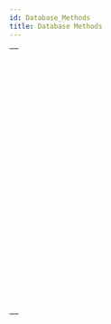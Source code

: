 ```yaml
---
id: Database_Methods
title: Database Methods
---
```

||
|---|
|[<!-- INCLUDE #_command_.On Backup Shutdown database method.Syntax -->](../../commands-legacy/on-backup-shutdown-database-method)<br/><!-- INCLUDE #_command_.On Backup Shutdown database method.Summary -->|
|[<!-- INCLUDE #_command_.On Backup Startup database method.Syntax -->](../../commands-legacy/on-backup-startup-database-method)<br/><!-- INCLUDE #_command_.On Backup Startup database method.Summary -->|
|[<!-- INCLUDE #_command_.On Drop database method.Syntax -->](../../commands-legacy/on-drop-database-method)<br/><!-- INCLUDE #_command_.On Drop database method.Summary -->|
|[<!-- INCLUDE #_command_.On Exit database method.Syntax -->](../../commands-legacy/on-exit-database-method)<br/><!-- INCLUDE #_command_.On Exit database method.Summary -->|
|[<!-- INCLUDE #_command_.On Host Database Event database method.Syntax -->](../../commands-legacy/on-host-database-event-database-method)<br/><!-- INCLUDE #_command_.On Host Database Event database method.Summary -->|
|[<!-- INCLUDE #_command_.On Mobile App Action database method.Syntax -->](../../commands-legacy/on-mobile-app-action-database-method)<br/><!-- INCLUDE #_command_.On Mobile App Action database method.Summary -->|
|[<!-- INCLUDE #_command_.On Mobile App Authentication database method.Syntax -->](../../commands-legacy/on-mobile-app-authentication-database-method)<br/><!-- INCLUDE #_command_.On Mobile App Authentication database method.Summary -->|
|[<!-- INCLUDE #_command_.On REST Authentication database method.Syntax -->](../../commands-legacy/on-rest-authentication-database-method)<br/><!-- INCLUDE #_command_.On REST Authentication database method.Summary -->|
|[<!-- INCLUDE #_command_.On Server Close Connection database method.Syntax -->](../../commands-legacy/on-server-close-connection-database-method)<br/><!-- INCLUDE #_command_.On Server Close Connection database method.Summary -->|
|[<!-- INCLUDE #_command_.On Server Open Connection database method.Syntax -->](../../commands-legacy/on-server-open-connection-database-method)<br/><!-- INCLUDE #_command_.On Server Open Connection database method.Summary -->|
|[<!-- INCLUDE #_command_.On Server Shutdown database method.Syntax -->](../../commands-legacy/on-server-shutdown-database-method)<br/><!-- INCLUDE #_command_.On Server Shutdown database method.Summary -->|
|[<!-- INCLUDE #_command_.On Server Startup database method.Syntax -->](../../commands-legacy/on-server-startup-database-method)<br/><!-- INCLUDE #_command_.On Server Startup database method.Summary -->|
|[<!-- INCLUDE #_command_.On SQL Authentication database method.Syntax -->](../../commands-legacy/on-sql-authentication-database-method)<br/><!-- INCLUDE #_command_.On SQL Authentication database method.Summary -->|
|[<!-- INCLUDE #_command_.On Startup database method.Syntax -->](../../commands-legacy/on-startup-database-method)<br/><!-- INCLUDE #_command_.On Startup database method.Summary -->|
|[<!-- INCLUDE #_command_.On System Event database method.Syntax -->](../../commands-legacy/on-system-event-database-method)<br/><!-- INCLUDE #_command_.On System Event database method.Summary -->|
|[<!-- INCLUDE #_command_.On Web Authentication database method.Syntax -->](../../commands-legacy/on-web-authentication-database-method)<br/><!-- INCLUDE #_command_.On Web Authentication database method.Summary -->|
|[<!-- INCLUDE #_command_.On Web Connection database method.Syntax -->](../../commands-legacy/on-web-connection-database-method)<br/><!-- INCLUDE #_command_.On Web Connection database method.Summary -->|
|[<!-- INCLUDE #_command_.On Web Legacy Close Session database method.Syntax -->](../../commands-legacy/on-web-legacy-close-session-database-method)<br/><!-- INCLUDE #_command_.On Web Legacy Close Session database method.Summary -->|
